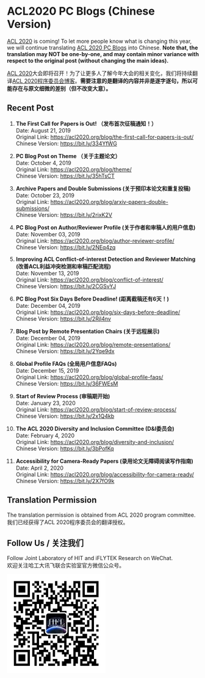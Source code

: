 # ACL2020 PC Blogs (Chinese Version)

[ACL 2020](https://acl2020.org/) is coming! To let more people know what is changing this year, we will continue translating [ACL 2020 PC Blogs](https://acl2020.org/blog/) into Chinese. **Note that, the translation may NOT be one-by-one, and may contain minor variance with respect to the original post (without changing the main ideas).**

[ACL 2020](https://acl2020.org/)大会即将召开！为了让更多人了解今年大会的相关变化，我们将持续翻译[ACL 2020程序委员会博客](https://acl2020.org/blog/)。**需要注意的是翻译的内容并非是逐字逐句，所以可能存在与原文细微的差别（但不改变大意）。**


## Recent Post
1. **The First Call for Papers is Out! （发布首次征稿通知！）**  
Date: August 21, 2019  
Original Link: https://acl2020.org/blog/the-first-call-for-papers-is-out/  
Chinese Version: https://bit.ly/334YfWG

2. **PC Blog Post on Theme （关于主题论文）**  
Date: October 4, 2019  
Original Link: https://acl2020.org/blog/theme/  
Chinese Version: https://bit.ly/35hTsCT

3. **Archive Papers and Double Submissions (关于预印本论文和重复投稿)**  
Date: October 23, 2019  
Original Link: https://acl2020.org/blog/arxiv-papers-double-submissions/  
Chinese Version: https://bit.ly/2rixK2V

4. **PC Blog Post on Author/Reviewer Profile (关于作者和审稿人的用户信息)**  
Date: November 03, 2019  
Original Link: https://acl2020.org/blog/author-reviewer-profile/  
Chinese Version: https://bit.ly/2NEq4zq

5. **Improving ACL Conflict-of-interest Detection and Reviewer Matching (改善ACL利益冲突检测和审稿匹配流程)**  
Date: November 13, 2019  
Original Link: https://acl2020.org/blog/conflict-of-interest/  
Chinese Version: https://bit.ly/2CGSvYJ

6. **PC Blog Post Six Days Before Deadline! (距离截稿还有6天！)**  
Date: December 04, 2019  
Original Link: https://acl2020.org/blog/six-days-before-deadline/  
Chinese Version: https://bit.ly/2Rjl4nv

7. **Blog Post by Remote Presentation Chairs (关于远程展示)**  
Date: December 04, 2019  
Original Link: https://acl2020.org/blog/remote-presentations/  
Chinese Version: https://bit.ly/2Yqe9dx  

8. **Global Profile FAQs (全局用户信息FAQs)**  
Date: December 15, 2019  
Original Link: https://acl2020.org/blog/global-profile-faqs/  
Chinese Version: https://bit.ly/36FWEsM  

9. **Start of Review Process (审稿期开始)**  
Date: January 23, 2020  
Original Link: https://acl2020.org/blog/start-of-review-process/  
Chinese Version: https://bit.ly/2x1Q4kb  

10. **The ACL 2020 Diversity and Inclusion Committee (D&I委员会)**  
Date: February 4, 2020  
Original Link: https://acl2020.org/blog/diversity-and-inclusion/  
Chinese Version: https://bit.ly/3bPofKq  

11. **Accessibility for Camera-Ready Papers (录用论文无障碍阅读写作指南)**  
Date: April 2, 2020  
Original Link: https://acl2020.org/blog/accessibility-for-camera-ready/  
Chinese Version: https://bit.ly/2X7fO9k  


## Translation Permission
The translation permission is obtained from ACL 2020 program committee.  
我们已经获得了ACL 2020程序委员会的翻译授权。

## Follow Us / 关注我们
Follow Joint Laboratory of HIT and iFLYTEK Research on WeChat.  
欢迎关注哈工大讯飞联合实验室官方微信公众号。

![qrcode.png](./qrcode.jpg)